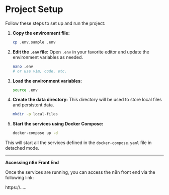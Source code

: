 # Project Setup

Follow these steps to set up and run the project:

1. **Copy the environment file:**
   ```bash
   cp .env.sample .env
   ```

2. **Edit the `.env` file:**
   Open `.env` in your favorite editor and update the environment variables as needed.
   ```bash
   nano .env
   # or use vim, code, etc.
   ```

3. **Load the environment variables:**
   ```bash
   source .env
   ```

4. **Create the data directory:**
   This directory will be used to store local files and persistent data.
   ```bash
   mkdir -p local-files
   ```

5. **Start the services using Docker Compose:**
   ```bash
   docker-compose up -d
   ```

This will start all the services defined in the `docker-compose.yaml` file in detached mode.

---

**Accessing n8n Front End**

Once the services are running, you can access the n8n front end via the following link:

https://.....
